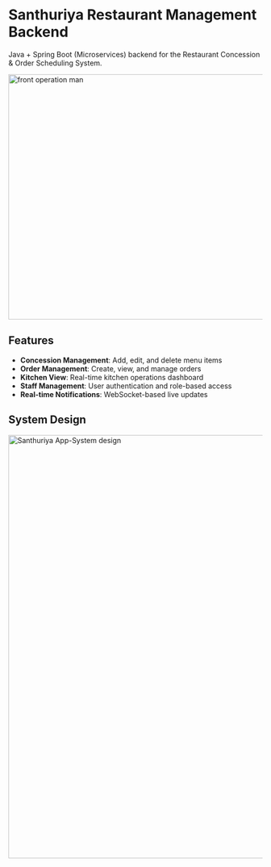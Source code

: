 # Santhuriya Restaurant Management Backend

Java + Spring Boot (Microservices) backend for the Restaurant Concession & Order Scheduling System.

<img width="741" height="486" alt="front operation man" src="https://github.com/user-attachments/assets/540b0544-09bc-42fa-a954-081d773ed487" />

## Features

- **Concession Management**: Add, edit, and delete menu items
- **Order Management**: Create, view, and manage orders
- **Kitchen View**: Real-time kitchen operations dashboard
- **Staff Management**: User authentication and role-based access
- **Real-time Notifications**: WebSocket-based live updates

## System Design
<img width="794" height="839" alt="Santhuriya App-System design" src="https://github.com/user-attachments/assets/d032351d-26ae-4940-b053-d1ec3d793ff8" />

